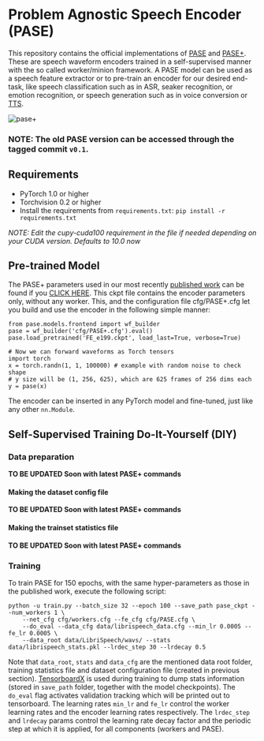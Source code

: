 # Problem Agnostic Speech Encoder (PASE)

This repository contains the official implementations of [PASE](https://arxiv.org/abs/1904.03416) and [PASE+](http://veu.talp.cat/papers/pase_asr_icassp2020.pdf). These are speech waveform encoders trained in a self-supervised manner with the so called worker/minion framework. A PASE model can be used as a speech feature extractor or to pre-train an encoder for our desired end-task, like speech classification such as in ASR, seaker recognition, or emotion recognition, or speech generation such as in voice conversion or [TTS](https://arxiv.org/abs/1906.00733).

![pase+](https://user-images.githubusercontent.com/7583502/72657492-42b88f00-39a5-11ea-9ae6-cf96a1e09042.png)

### NOTE: The old PASE version can be accessed through the tagged commit `v0.1`. 

## Requirements

* PyTorch 1.0 or higher
* Torchvision 0.2 or higher
* Install the requirements from `requirements.txt`: `pip install -r requirements.txt`

*NOTE: Edit the cupy-cuda100 requirement in the file if needed depending on your CUDA version. Defaults to 10.0 now*

## Pre-trained Model

The PASE+ parameters used in our most recently [published work](http://veu.talp.cat/papers/pase_asr_icassp2020.pdf) can be found if you [CLICK HERE](https://drive.google.com/open?id=1xwlZMGnEt9bGKCVcqDeNrruLFQW5zUEW). This ckpt file contains the encoder parameters only, without any worker. This, and the configuration file cfg/PASE+.cfg let you build and use the encoder in the following simple manner:

```
from pase.models.frontend import wf_builder
pase = wf_builder('cfg/PASE+.cfg').eval()
pase.load_pretrained('FE_e199.ckpt', load_last=True, verbose=True)

# Now we can forward waveforms as Torch tensors
import torch
x = torch.randn(1, 1, 100000) # example with random noise to check shape
# y size will be (1, 256, 625), which are 625 frames of 256 dims each
y = pase(x)
```

The encoder can be inserted in any PyTorch model and fine-tuned, just like any
other `nn.Module`.

## Self-Supervised Training Do-It-Yourself (DIY)

### Data preparation

**TO BE UPDATED Soon with latest PASE+ commands**

#### Making the dataset config file

**TO BE UPDATED Soon with latest PASE+ commands**

#### Making the trainset statistics file

**TO BE UPDATED Soon with latest PASE+ commands**

### Training

To train PASE for 150 epochs, with the same hyper-parameters as those in the published work, execute the following script:

```
python -u train.py --batch_size 32 --epoch 100 --save_path pase_ckpt --num_workers 1 \
	--net_cfg cfg/workers.cfg --fe_cfg cfg/PASE.cfg \
	--do_eval --data_cfg data/librispeech_data.cfg --min_lr 0.0005 --fe_lr 0.0005 \
	--data_root data/LibriSpeech/wavs/ --stats data/librispeech_stats.pkl --lrdec_step 30 --lrdecay 0.5
```

Note that `data_root`, `stats` and `data_cfg` are the mentioned data root folder, training statistics file and dataset configuration file (created in previous section).
[TensorboardX](https://github.com/lanpa/tensorboardX) is used during training to dump stats information (stored in `save_path` folder, together with the model checkpoints). The `do_eval` flag activates validation 
tracking which will be printed out to tensorboard. The learning rates `min_lr` and `fe_lr` control the worker learning rates and the encoder learning rates respectively. The `lrdec_step` and `lrdecay` params control
the learning rate decay factor and the periodic step at which it is applied, for all components (workers and PASE). 
